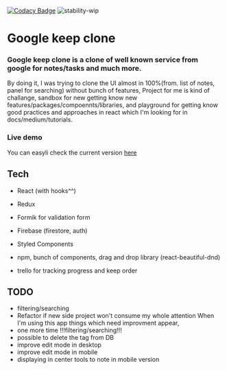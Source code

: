 [![Codacy Badge](https://api.codacy.com/project/badge/Grade/36bcb079a45541aea75ad47e84627227)](https://www.codacy.com/app/simon125/google-keep-clone?utm_source=github.com&amp;utm_medium=referral&amp;utm_content=simon125/google-keep-clone&amp;utm_campaign=Badge_Grade)
![stability-wip](https://img.shields.io/badge/stability-work_in_progress-lightgrey.svg)

# Google keep clone


### Google keep clone is a clone of well known service from google for notes/tasks and much more.

By doing it, I was trying to clone the UI almost in 100%(from. list of notes, panel for searching) without bunch of features,
Project for me is kind of challange, sandbox for new getting know new features/packages/compoennts/libraries, and playground for getting know good practices and approaches in react which I'm looking for in docs/medium/tutorials.

### Live demo

You can easyli check the current version [here](https://keep-clone-app.firebaseapp.com/)


## Tech

- React (with hooks^^)
- Redux
- Formik for validation form
- Firebase (firestore, auth)
- Styled Components
- npm, bunch of components, drag and drop library (react-beautiful-dnd)

- trello for tracking progress and keep order


## TODO
- filtering/searching
- Refactor if new side project won't consume my whole attention
When I'm using this app things which need improvment appear, 
- one more time !!!filtering/searching!!!
- possible to delete the tag from DB
- improve edit mode in desktop
- improve edit mode in mobile
- displaying in center tools to note in mobile version

